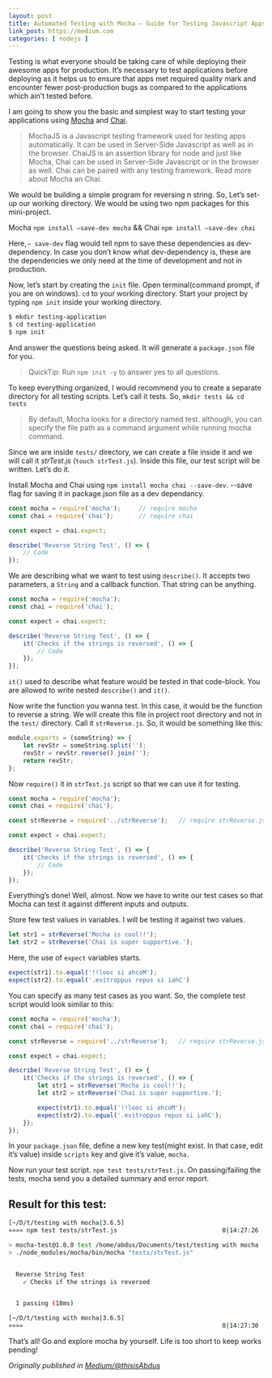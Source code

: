 ```yaml
---
layout: post
title: Automated Testing with Mocha — Guide for Testing Javascript Apps
link_post: https://medium.com
categories: [ nodejs ]
---
```

Testing is what everyone should be taking care of while deploying their awesome apps for production. It’s necessary to test applications before deploying as it helps us to ensure that apps met required quality mark and encounter fewer post-production bugs as compared to the applications which ain’t tested before.

I am going to show you the basic and simplest way to start testing your applications using [Mocha](https://mochajs.org/) and [Chai](http://www.chaijs.com/).

> MochaJS is a Javascript testing framework used for testing apps automatically. It can be used in Server-Side Javascript as well as in the browser. ChaiJS is an assertion library for node and just like Mocha, Chai can be used in Server-Side Javascript or in the browser as well. Chai can be paired with any testing framework. Read more about Mocha an Chai.

We would be building a simple program for reversing n string. So, Let’s set-up our working directory. We would be using two npm packages for this mini-project.

Mocha `npm install —save-dev mocha` && Chai `npm install —save-dev chai`

Here, `— save-dev` flag would tell npm to save these dependencies as dev-dependency. In case you don’t know what dev-dependency is, these are the dependencies we only need at the time of development and not in production.

Now, let’s start by creating the `init` file. Open terminal(command prompt, if you are on windows). `cd` to your working directory. Start your project by typing `npm init` inside your working directory.

```sh
$ mkdir testing-application
$ cd testing-application
$ npm init
```

And answer the questions being asked. It will generate a `package.json` file for you.

> QuickTip: Run `npm init -y` to answer yes to all questions.

To keep everything organized, I would recommend you to create a separate directory for all testing scripts. Let’s call it tests. So, `mkdir tests && cd tests`

> By default, Mocha looks for a directory named test. although, you can specify the file path as a command argument while running mocha command.

Since we are inside `tests/` directory, we can create a file inside it and we will call it _strTest.js_ (`touch strTest.js`). Inside this file, our test script will be written. Let’s do it.

Install Mocha and Chai using `npm install mocha chai --save-dev`. --save flag for saving it in package.json file as a dev dependancy.

```javascript
const mocha = require('mocha');     // require mocha
const chai = require('chai');       // require chai 

const expect = chai.expect;

describe('Reverse String Test', () => {
    // Code 
});
```

We are describing what we want to test using `describe()`. It accepts two parameters, a `String` and a callback function. That string can be anything.

```javascript 
const mocha = require('mocha');
const chai = require('chai');

const expect = chai.expect;

describe('Reverse String Test', () => {
    it('Checks if the strings is reversed', () => {
        // Code 
    });
});
```
`it()` used to describe what feature would be tested in that code-block. You are allowed to write nested `describe()` and `it()`.

Now write the function you wanna test. In this case, it would be the function to reverse a string. We will create this file in project root directory and not in the `test/` directory. Call it `strReverse.js`. So, it would be something like this:

```javascript
module.exports = (someString) => {
    let revStr = someString.split('');
    revStr = revStr.reverse().join('');
    return revStr;
};
```

Now `require()` it in `strTest.js` script so that we can use it for testing.

```javascript
const mocha = require('mocha');
const chai = require('chai');

const strReverse = require('../strReverse');   // require strReverse.js script

const expect = chai.expect;

describe('Reverse String Test', () => {
    it('Checks if the strings is reversed', () => {
        // Code 
    });
});
```

Everything’s done! Well, almost. Now we have to write our test cases so that Mocha can test it against different inputs and outputs.

Store few test values in variables. I will be testing it against two values.

```js
let str1 = strReverse('Mocha is cool!!');
let str2 = strReverse('Chai is super supportive.');
```

Here, the use of `expect` variables starts.

```js
expect(str1).to.equal('!!looc si ahcoM');
expect(str2).to.equal('.evitroppus repus si iahC')
```

You can specify as many test cases as you want. So, the complete test script would look similar to this:

```js
const mocha = require('mocha');
const chai = require('chai');

const strReverse = require('../strReverse');   // require strReverse.js script

const expect = chai.expect;

describe('Reverse String Test', () => {
    it('Checks if the strings is reversed', () => {
        let str1 = strReverse('Mocha is cool!!');
        let str2 = strReverse('Chai is super supportive.');

        expect(str1).to.equal('!!looc si ahcoM');
        expect(str2).to.equal('.evitroppus repus si iahC');
    });
});
```

In your `package.json` file, define a new key test(might exist. In that case, edit it’s value) inside `scripts` key and give it’s value, `mocha`.

Now run your test script. `npm test tests/strTest.js`. On passing/failing the tests, mocha send you a detailed summary and error report.

## Result for this test:

```sh
[~/D/t/testing with mocha|3.6.5]
»»»» npm test tests/strTest.js                             0|14:27:26

> mocha-test@1.0.0 test /home/abdus/Documents/test/testing with mocha
> ./node_modules/mocha/bin/mocha "tests/strTest.js"


  Reverse String Test
    ✓ Checks if the strings is reversed


  1 passing (18ms)

[~/D/t/testing with mocha|3.6.5]
»»»»                                                       0|14:27:30
```

That’s all! Go and explore mocha by yourself. Life is too short to keep works pending!

_Originally published in [Medium/@thisisAbdus](https://blog.usejournal.com/https-medium-com-thisisabdus-automated-testing-with-mocha-beginners-guide-for-testing-javascript-apps-45aa67dc3352)_

